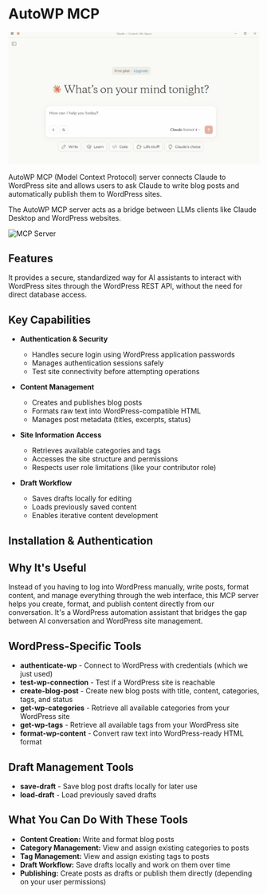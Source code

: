 # AutoWP MCP

![AutoWP MCP Login Prompt Example](screenshots/login_prompt-example.gif)

AutoWP MCP (Model Context Protocol) server connects Claude to WordPress site and allows users to ask Claude to write blog posts and automatically publish them to WordPress sites.

The AutoWP MCP server acts as a bridge between LLMs clients like Claude Desktop and WordPress websites.

<img src="https://badge.mcpx.dev?type=server" title="MCP Server"/>

## Features

It provides a secure, standardized way for AI assistants to interact with WordPress sites through the WordPress REST API, without the need for direct database access.

## Key Capabilities

- **Authentication & Security**
  - Handles secure login using WordPress application passwords
  - Manages authentication sessions safely
  - Test site connectivity before attempting operations

- **Content Management**
  - Creates and publishes blog posts
  - Formats raw text into WordPress-compatible HTML
  - Manages post metadata (titles, excerpts, status)

- **Site Information Access**
  - Retrieves available categories and tags
  - Accesses the site structure and permissions
  - Respects user role limitations (like your contributor role)

- **Draft Workflow**
  - Saves drafts locally for editing
  - Loads previously saved content
  - Enables iterative content development

## Installation & Authentication



## Why It's Useful

Instead of you having to log into WordPress manually, write posts, format content, and manage everything through the web interface, this MCP server helps you create, format, and publish content directly from our conversation. It's a WordPress automation assistant that bridges the gap between AI conversation and WordPress site management.

## WordPress-Specific Tools

- **authenticate-wp** - Connect to WordPress with credentials (which we just used)
- **test-wp-connection** - Test if a WordPress site is reachable
- **create-blog-post** - Create new blog posts with title, content, categories, tags, and status
- **get-wp-categories** - Retrieve all available categories from your WordPress site
- **get-wp-tags** - Retrieve all available tags from your WordPress site
- **format-wp-content** - Convert raw text into WordPress-ready HTML format

## Draft Management Tools

- **save-draft** - Save blog post drafts locally for later use
- **load-draft** - Load previously saved drafts

## What You Can Do With These Tools

- **Content Creation:** Write and format blog posts
- **Category Management:** View and assign existing categories to posts
- **Tag Management:** View and assign existing tags to posts
- **Draft Workflow:** Save drafts locally and work on them over time
- **Publishing:** Create posts as drafts or publish them directly (depending on your user permissions)